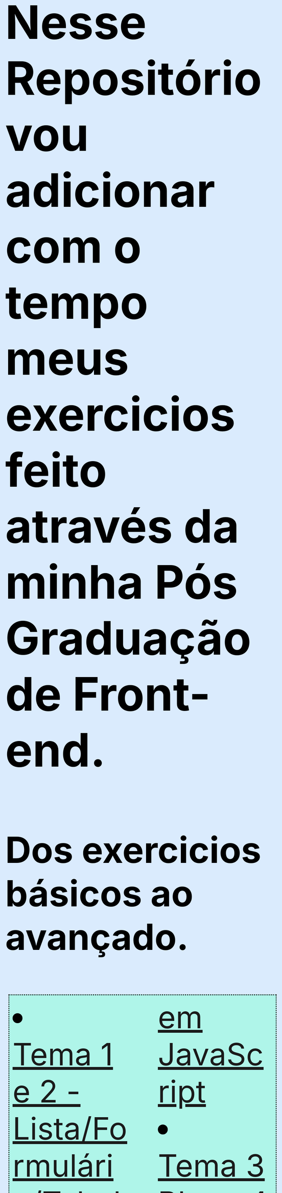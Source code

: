 <style>
    body{
        background-color: #007bff23;
        color: black;
        font-size:10vw;
    }

    ul{
        columns: 2; 
        border: 3px dotted black; 
        margin: 10px;
        background-color: #7fffd47a;
        padding: 10px;
        list-style-position: inside;
    }
</style>

## Nesse Repositório vou adicionar com o tempo meus exercicios feito através da minha Pós Graduação de Front-end.

### Dos exercicios básicos ao avançado.

* <a href="LinguagensEPadroesWeb/Tema1e2/index.html" target="_blank">Tema 1 e 2 - Lista/Formulário/Tabela/CSS</a>
* <a href="LinguagensEPadroesWeb/Tema2B4/destista.html" target="_blank">Tema 2 Bloco 4 - WebSite com CSS(consultório)</a>
* <a href="LinguagensEPadroesWeb/Tema3/Bloco3/index.html" target="_blank">Tema 3 Bloco 3 - Texto em JavaScript</a>
* <a href="LinguagensEPadroesWeb/Tema3/Bloco4/index.html" target="_blank">Tema 3 Bloco 4 - Formulário</a>
* <a href="LinguagensEPadroesWeb/Tema4/Bloco1e2/index.html" target="_blank">Tema 4 Bloco 1 e 2</a>
* <a href="LinguagensEPadroesWeb/Tema4/Bloco3/index.html" target="_blank">Tema 4 Bloco 3 - Bootstrap</a>
